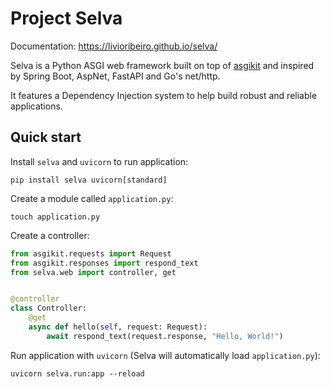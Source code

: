# Project Selva

Documentation: https://livioribeiro.github.io/selva/

Selva is a Python ASGI web framework built on top of [asgikit](https://pypi.org/project/asgikit/)
and inspired by Spring Boot, AspNet, FastAPI and Go's net/http.

It features a Dependency Injection system to help build robust and reliable applications.

## Quick start

Install `selva` and `uvicorn` to run application:

```shell
pip install selva uvicorn[standard]
```

Create a module called `application.py`:

```shell
touch application.py
```

Create a controller:

```python
from asgikit.requests import Request
from asgikit.responses import respond_text
from selva.web import controller, get


@controller
class Controller:
    @get
    async def hello(self, request: Request):
        await respond_text(request.response, "Hello, World!")
```

Run application with `uvicorn` (Selva will automatically load `application.py`):

```shell
uvicorn selva.run:app --reload
```
